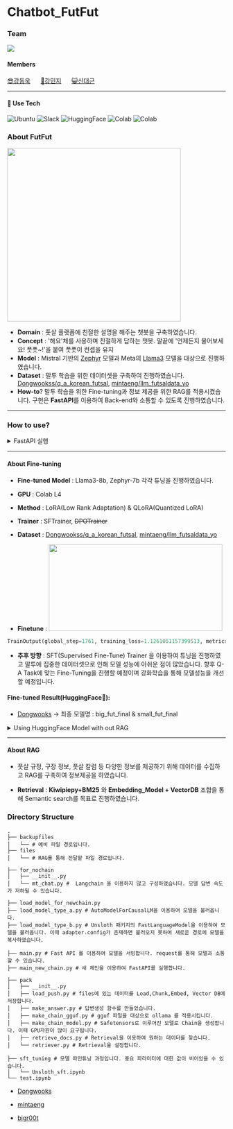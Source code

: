 # Chatbot_FutFut

### Team 

<a href = "https://dongwooks.notion.site/LLM-2-0-e67ead8ba79a4acd9b4d1b815e3dfa94?pvs=4"><img src="https://img.shields.io/badge/팀 Notion-ffffff?style=flat&logo=Notion&logoColor=black" /></a>

#### Members
[😎강동욱](https://github.com/ddsntc1)&nbsp;&nbsp;&nbsp;&nbsp;&nbsp; [🦄강민지](https://github.com/lucide99)&nbsp;&nbsp;&nbsp;&nbsp;&nbsp; [😺신대근](https://github.com/bigroot0504)

---

#### 🚀 Use Tech
![Ubuntu](https://img.shields.io/badge/ubuntu-orange?style=for-the-badge&logo=ubuntu)
![Slack](https://img.shields.io/badge/slack-blue?style=for-the-badge&logo=slack)
![HuggingFace](https://img.shields.io/badge/huggingface-yellow?style=for-the-badge&logo=HuggingFace)
![Colab](https://img.shields.io/badge/Colab-black?style=for-the-badge&logo=GoogleColab)
![Colab](https://img.shields.io/badge/FastAPI-cyanblue?style=for-the-badge&logo=FastAPI)


### About FutFut
<img src="https://github.com/ddsntc1/Chatbot_FutFut/assets/38596856/cb1cd8b7-c556-46a8-ab8d-e093af713433.jpg" width="400" height="400">

- **Domain** : 풋살 플랫폼에 친절한 설명을 해주는 챗봇을 구축하였습니다.
- **Concept** : '해요'체를 사용하며 친절하게 답하는 챗봇. 말끝에 '언제든지 물어보세요! 풋풋~!'을 붙여 풋풋이 컨셉을 유지 
- **Model** : Mistral 기반의 [Zephyr](https://huggingface.co/HuggingFaceH4/zephyr-7b-beta) 모델과 Meta의 [Llama3](https://huggingface.co/meta-llama/Meta-Llama-3-8B) 모델을 대상으로 진행하였습니다. 
- **Dataset** : 말투 학습을 위한 데이터셋을 구축하여 진행하였습니다. [Dongwookss/q_a_korean_futsal](https://huggingface.co/datasets/Dongwookss/q_a_korean_futsal), [mintaeng/llm_futsaldata_yo](https://huggingface.co/datasets/mintaeng/llm_futsaldata_yo)
- **How-to**? 말투 학습을 위한 Fine-tuning과 정보 제공을 위한 RAG를 적용시켰습니다. 구현은 **FastAPI**를 이용하여 Back-end와 소통할 수 있도록 진행하였습니다. 
---
### How to use? 

<details>
  <summary>FastAPI 실행</summary>

   ```python
  uvicorn main:app --reload -p <포트번호지정>
  ```

</details>

---

#### About Fine-tuning
- **Fine-tuned Model** : Llama3-8b, Zephyr-7b 각각 튜닝을 진행하였습니다.
- **GPU** : Colab L4 
- **Method** : LoRA(Low Rank Adaptation) & QLoRA(Quantized LoRA)
- **Trainer** : SFTrainer, ~~DPOTrainer~~
- **Dataset** : [Dongwookss/q_a_korean_futsal](https://huggingface.co/datasets/Dongwookss/q_a_korean_futsal), [mintaeng/llm_futsaldata_yo](https://huggingface.co/datasets/mintaeng/llm_futsaldata_yo)

- **Finetune** : <img src="https://github.com/ddsntc1/Chatbot_FutFut/assets/38596856/6bd84b2b-5ba2-4205-8203-3ec539d33899.jpg" width="400" height="200">

```python
TrainOutput(global_step=1761, training_loss=1.1261051157399513, metrics={'train_runtime': 26645.6613, 'train_samples_per_second': 2.644, 'train_steps_per_second': 0.066, 'total_flos': 7.784199669311078e+17, 'train_loss': 1.1261051157399513, 'epoch': 3.0})
```

- **추후 방향** : SFT(Supervised Fine-Tune) Trainer 을 이용하여 튜닝을 진행하였고 말투에 집중한 데이터셋으로 인해 모델 성능에 아쉬운 점이 많았습니다. 향후 Q-A Task에 맞는 Fine-Tuning을 진행할 예정이며 강화학습을 통해 모델성능을 개선할 예정입니다.

#### Fine-tuned Result(HuggingFace🤗): 

- [Dongwooks](https://huggingface.co/Dongwookss) -> 최종 모델명 : big_fut_final & small_fut_final

<details>
  <summary>Using HuggingFace Model with out RAG </summary>
  
``` python
# Using HuggingFace Model with out RAG 
# !pip install transformers==4.40.0 accelerate

import os
import torch
from transformers import AutoTokenizer, AutoModelForCausalLM
from transformers import TextStreamer

model_id = 'Dongwookss/원하는모델'
tokenizer = AutoTokenizer.from_pretrained(model_id)
model = AutoModelForCausalLM.from_pretrained(
    model_id,
    torch_dtype=torch.bfloat16,
    device_map="auto",
)

PROMPT = '''
Below is an instruction that describes a task. Write a response that appropriately completes the request.
'''
instruction = "question"

messages = [
    {"role": "system", "content": f"{PROMPT}"},
    {"role": "user", "content": f"{instruction}"}
    ]
input_ids = tokenizer.apply_chat_template(
    messages,
    add_generation_prompt=True,
    return_tensors="pt"
).to(model.device)

terminators = [
    tokenizer.eos_token_id,
    tokenizer.convert_tokens_to_ids("<|eot_id|>")
]

text_streamer = TextStreamer(tokenizer)
output = model.generate(
    input_ids,
    max_new_tokens=4096,
    eos_token_id=terminators,
    do_sample=True,
    streamer = text_streamer,
    temperature=0.6,
    top_p=0.9,
    repetition_penalty = 1.1
)

```
</details>



---


#### About RAG

- 풋살 규정, 구장 정보, 풋살 칼럼 등 다양한 정보를 제공하기 위해 데이터를 수집하고 RAG를 구축하여 정보제공을 하였습니다.

- **Retrieval** : **Kiwipiepy+BM25** 와 **Embedding_Model + VectorDB** 조합을 통해 Semantic search를 목표로 진행하였습니다.


### Directory Structure
```Linux
.
├── backupfiles
│   └── # 예비 파일 경로입니다.
├── files
│   └── # RAG를 통해 전달할 파일 경로입니다.

├── for_nochain
│   ├── __init__.py
│   └── mt_chat.py #  Langchain 을 이용하지 않고 구성하였습니다. 모델 답변 속도가 저하될 수 있습니다.

├── load_model_for_newchain.py
├── load_model_type_a.py # AutoModelForCausalLM을 이용하여 모델을 불러옵니다.
├── load_model_type_b.py # Unsloth 패키지의 FastLanguageModel을 이용하여 모델을 불러옵니다. 이때 adapter.config가 존재하면 불러오지 못하여 새로운 경로에 모델을 복사하였습니다.

├── main.py # Fast API 를 이용하여 모델을 서빙합니다. request를 통해 모델과 소통할 수 있습니다.
├── main_new_chain.py # 새 체인을 이용하여 FastAPI를 실행합니다.

├── pack
│   ├── __init__.py
│   ├── load_push.py # files에 있는 데이터를 Load,Chunk,Embed, Vector DB에 저장합니다.
│   ├── make_answer.py # 답변생성 함수를 만들었습니다.
│   ├── make_chain_gguf.py # gguf 파일을 대상으로 ollama 를 적용시킵니다.
│   ├── make_chain_model.py # Safetensors로 이루어진 모델로 Chain을 생성합니다. 이때 GPU자원이 많이 요구됩니다.
│   ├── retrieve_docs.py # Retrieval을 이용하여 원하는 데이터를 찾습니다.
│   └── retriever.py # Retrieval을 설정합니다.

├── sft_tuning # 모델 파인튜닝 과정입니다. 중요 파라미터에 대한 값이 비어있을 수 있습니다.
│   └── Unsloth_sft.ipynb
└── test.ipynb
```


- [Dongwooks](https://huggingface.co/Dongwookss) 
- [mintaeng](https://huggingface.co/mintaeng)

- [bigr00t](https://huggingface.co/bigr00t)
